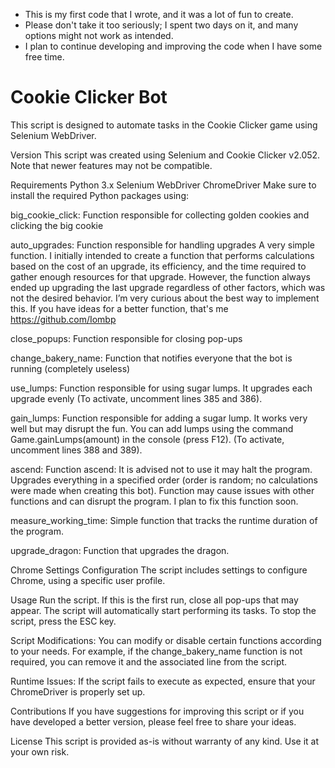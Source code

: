 - This is my first code that I wrote, and it was a lot of fun to create. 
- Please don't take it too seriously; I spent two days on it, and many options might not work as intended. 
- I plan to continue developing and improving the code when I have some free time.




# Cookie Clicker Bot
This script is designed to automate tasks in the Cookie Clicker game using Selenium WebDriver.

Version
This script was created using Selenium and Cookie Clicker v2.052. Note that newer features may not be compatible.

Requirements
Python 3.x
Selenium WebDriver
ChromeDriver
Make sure to install the required Python packages using:





big_cookie_click:
Function responsible for collecting golden cookies and clicking the big cookie

auto_upgrades:
Function responsible for handling upgrades
A very simple function. I initially intended to create a function that performs calculations based on the cost of an upgrade,
its efficiency, and the time required to gather enough resources for that upgrade. However, the function always ended up
upgrading the last upgrade regardless of other factors, which was not the desired behavior.
I’m very curious about the best way to implement this. If you have ideas for a better function, that's me https://github.com/Iombp

close_popups:
Function responsible for closing pop-ups

change_bakery_name: 
Function that notifies everyone that the bot is running (completely useless)

use_lumps:
Function responsible for using sugar lumps. It upgrades each upgrade evenly 
(To activate, uncomment lines 385 and 386).

gain_lumps:
Function responsible for adding a sugar lump. It works very well but may disrupt the fun.
You can add lumps using the command Game.gainLumps(amount) in the console (press F12).
(To activate, uncomment lines 388 and 389).

ascend:
Function ascend: It is advised not to use it may halt the program. 
Upgrades everything in a specified order (order is random; no calculations were made when creating this bot).
Function may cause issues with other functions and can disrupt the program.
I plan to fix this function soon.

measure_working_time: 
Simple function that tracks the runtime duration of the program.

upgrade_dragon: 
Function that upgrades the dragon.

Chrome Settings Configuration
The script includes settings to configure Chrome, using a specific user profile.


Usage
Run the script.
If this is the first run, close all pop-ups that may appear.
The script will automatically start performing its tasks.
To stop the script, press the ESC key.


Script Modifications: You can modify or disable certain functions according to your needs. For example, if the change_bakery_name function is not required, you can remove it and the associated line from the script.

Runtime Issues: If the script fails to execute as expected, ensure that your ChromeDriver is properly set up.

Contributions
If you have suggestions for improving this script or if you have developed a better version, please feel free to share your ideas.

License
This script is provided as-is without warranty of any kind. Use it at your own risk.

